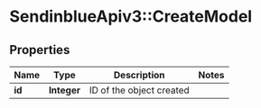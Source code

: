# SendinblueApiv3::CreateModel

## Properties
Name | Type | Description | Notes
------------ | ------------- | ------------- | -------------
**id** | **Integer** | ID of the object created | 


